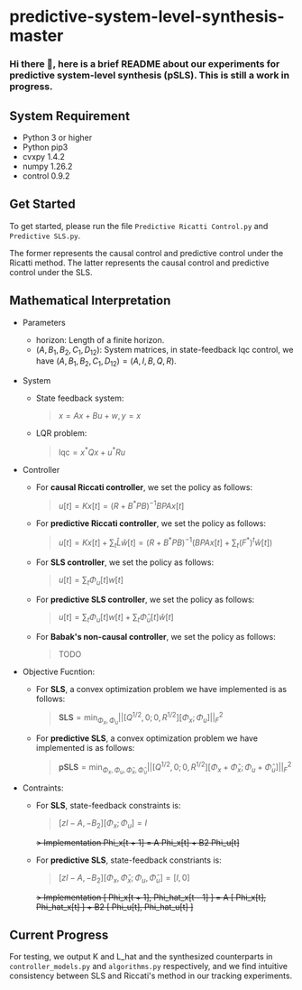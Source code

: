 # predictive-system-level-synthesis-master
### Hi there 👋, here is a brief README about our experiments for predictive system-level synthesis (pSLS). This is still a work in progress.
## System Requirement
<!--
We recommend using Python 3 (and pip3) or above. 
-->
* Python 3 or higher
* Python pip3
* cvxpy 1.4.2
* numpy 1.26.2
* control 0.9.2

## Get Started
To get started, please run the file ``Predictive Ricatti Control.py`` and  ``Predictive SLS.py``.

The former represents the causal control and predictive control under the Ricatti method. The latter represents the causal control and predictive control under the SLS.

## Mathematical Interpretation
* Parameters
  - horizon: Length of a finite horizon.
  - $(A, B_1, B_2, C_1, D_{12})$: System matrices, in state-feedback lqc control, we have $`(A, B_1, B_2, C_1, D_{12}) = (A, I, B, Q, R)`$.
 
* System
  - State feedback system:
    > $x = A x + B u + w, y = x$
  - LQR problem:
    > $\mathrm{lqc} = x^* Q x + u^* R u$

* Controller
  - For **causal Riccati controller**, we set the policy as follows:
     > $u[t] = K x[t] = (R+B^* PB)^{-1}BPA x[t]$
     
  - For **predictive Riccati controller**, we set the policy as follows:
     > $u[t] = K x[t] + \sum_{t} \widehat{L} \widehat{w}[t] = (R+B^* PB)^{-1}(BPA x[t] + \sum_{t} (F^*)^t \widehat{w}[t])$

  - For **SLS controller**, we set the policy as follows:
     > $u[t] = \sum_{t} \Phi_u[t] w[t]$

  - For **predictive SLS controller**, we set the policy as follows:
     > $u[t] = \sum_{t} \Phi_u[t] w[t] + \sum_{t} \widehat{\Phi}_u[t] \widehat{w}[t]$

  - For **Babak's non-causal controller**, we set the policy as follows:
     > TODO
    
* Objective Fucntion:
  - For **SLS**, a convex optimization problem we have implemented is as follows:
    > $\mathbf{SLS} = \mathrm{min}_{\Phi_x, \Phi_u} || \left[Q^{1/2}, 0; 0, R^{1/2} \right] [\Phi_x; \Phi_u] ||^2_F$
  
  - For **predictive SLS**, a convex optimization problem we have implemented is as follows:
    > $\mathbf{pSLS} = \mathrm{min}_{\Phi_x, \Phi_u, \widehat{\Phi}_x, \widehat{\Phi}_u} || \left[Q^{1/2}, 0; 0, R^{1/2} \right] [\Phi_x + \widehat{\Phi}_x; \Phi_u + \widehat{\Phi}_u] ||^2_F$
  
* Contraints:
   - For **SLS**,  state-feedback constraints is:
     > $[ zI-A, -B_2 ][\Phi_x; \Phi_u] = I$
     
     ~~> Implementation Phi_x[t + 1] = A Phi_x[t] + B2 Phi_u[t]~~

   - For **predictive SLS**, state-feedback constriants is:
     > $[ zI-A, -B_2 ][ \Phi_x, \widehat{\Phi}_x ; \Phi_u, \widehat{\Phi}_u ] = [ I, 0 ]$
     
     ~~> Implementation [ Phi_x[t + 1], Phi_hat_x[t - 1] ] = A [ Phi_x[t], Phi_hat_x[t] ] + B2 [ Phi_u[t], Phi_hat_u[t] ]~~
     
## Current Progress
For testing, we output K and L_hat and the synthesized counterparts in ``controller_models.py`` and ``algorithms.py`` respectively, and we find intuitive consistency between SLS and Riccati's method in our tracking experiments.
